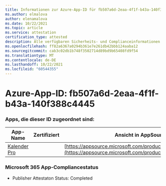 ```yaml
---
title: Informationen zur Azure-App-ID für fb507a6d-2eaa-4f1f-b43a-140f388c4445
ms.author: elmalova
author: elenamalova
ms.date: 10/22/2021
ms.topic: article
ms.service: attestation
certification_type: attested
description: Alle verfügbaren Sicherheits- und Complianceinformationen für fb507a6d-2eaa-4f1f-b43a-140f388c4445.
ms.openlocfilehash: ff82a6367a0294b361e7e261db42bbb124aaba12
ms.sourcegitcommit: cab3c02db1b748f3502714d89bd9b65408fd9f54
ms.translationtype: MT
ms.contentlocale: de-DE
ms.lasthandoff: 10/22/2021
ms.locfileid: "60544355"
---
```

# <a name="azure-app-id-fb507a6d-2eaa-4f1f-b43a-140f388c4445"></a>Azure-App-ID: fb507a6d-2eaa-4f1f-b43a-140f388c4445


### <a name="apps-associated-with-this-id"></a>Apps, die dieser ID zugeordnet sind:
| **App-Name** | **Zertifiziert** | **Ansicht in AppSource** |
|--------------|---------------|-----------------------|
| [Kalender Pro](https://docs.microsoft.com/microsoft-365-app-certification/forward/WA200002152) |  | [https://appsource.microsoft.com/product/office/WA200002152](https://appsource.microsoft.com/product/office/WA200002152) |

### <a name="microsoft-365-app-compliance-status"></a>Microsoft 365 App-Compliancestatus
- Publisher Attestaton Status: Completed
